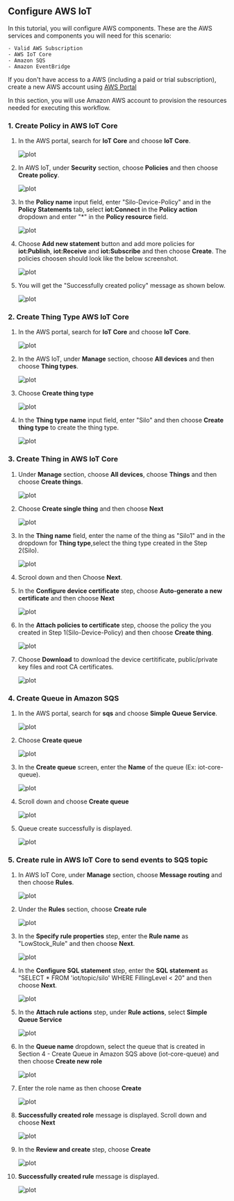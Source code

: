 ## Configure AWS IoT

In this tutorial, you will configure AWS components. These are the AWS services and components you will need for this scenario:

    - Valid AWS Subscription
    - AWS IoT Core
    - Amazon SQS
    - Amazon EventBridge

If you don't have access to a AWS (including a paid or trial subscription), create a new AWS account using [AWS Portal](https://aws.amazon.com/)


In this section, you will use Amazon AWS account to provision the resources needed for executing this workflow.

### 1. Create Policy in AWS IoT Core

1. In the AWS portal, search for **IoT Core** and choose **IoT Core**.

    ![plot](./images/iot-core-search.png)

2. In AWS IoT, under **Security** section, choose **Policies** and then choose **Create policy**.

    ![plot](./images/iot-policy-create1.png)

3. In the **Policy name** input field, enter "Silo-Device-Policy" and in the **Policy Statements** tab, select **iot:Connect** in the **Policy action** dropdown and enter "*" in the **Policy resource** field.

    ![plot](./images/iot-policy-create2.png)

4. Choose **Add new statement** button and add more policies for **iot:Publish**, **iot:Receive** and  **iot:Subscribe** and then choose **Create**.
    The policies choosen should look like the below screenshot.

    ![plot](./images/iot-policy-create3.png)

5. You will get the "Successfully created policy" message as shown below.

    ![plot](./images/iot-policy-create3.png)

### 2. Create Thing Type AWS IoT Core

1. In the AWS portal, search for **IoT Core** and choose **IoT Core**.

    ![plot](./images/iot-core-search.png)

2. In the AWS IoT, under **Manage** section, choose **All devices** and then choose **Thing types**.

    ![plot](./images/iot-thing-types.png)

3. Choose **Create thing type**

    ![plot](./images/iot-thing-types-create1.png)

4. In the **Thing type name** input field, enter "Silo" and then choose **Create thing type** to create the thing type.

    ![plot](./images/iot-thing-types-create2.png)

### 3. Create Thing in AWS IoT Core

1. Under **Manage** section, choose **All devices**, choose **Things** and then choose **Create things**.

    ![plot](./images/iot-thing-create1.png)

2. Choose **Create single thing** and then choose **Next**

    ![plot](./images/iot-thing-create2.png)

3. In the **Thing name** field, enter the name of the thing as "Silo1" and in the dropdown for **Thing type**,select the thing type created in the Step 2(Silo).

    ![plot](./images/iot-thing-create3.png)

4. Scrool down and then Choose **Next**.

5. In the **Configure device certificate** step, choose **Auto-generate a new certificate** and then choose **Next**

    ![plot](./images/iot-thing-create4.png)

6. In the **Attach policies to certificate** step, choose the policy the you created in Step 1(Silo-Device-Policy) and then choose **Create thing**.

    ![plot](./images/iot-thing-create5.png)

7. Choose **Download** to download the device certitificate, public/private key files and root CA certificates.

    ![plot](./images/iot-thing-certificates.png)

### 4. Create Queue in Amazon SQS

1. In the AWS portal, search for **sqs** and choose **Simple Queue Service**.

    ![plot](./images/sqs-search.png)

2. Choose **Create queue**

    ![plot](./images/sqs-queue-create1.png)

3. In the **Create queue** screen, enter the **Name** of the queue (Ex: iot-core-queue).

    ![plot](./images/sqs-queue-create2.png)

4. Scroll down and choose **Create queue**

    ![plot](./images/sqs-queue-create3.png)

5. Queue create successfully is displayed.

    ![plot](./images/sqs-queue-create4.png)

### 5. Create rule in AWS IoT Core to send events to SQS topic

1. In AWS IoT Core, under **Manage** section, choose **Message routing** and then choose **Rules**.

    ![plot](./images/iot-rules1.png)

2. Under the **Rules** section, choose **Create rule**

    ![plot](./images/iot-rules2.png)

3. In the **Specify rule properties** step, enter the **Rule name** as "LowStock_Rule" and then choose **Next**.

    ![plot](./images/iot-rules3.png)

4. In the **Configure SQL statement** step, enter the **SQL statement** as "SELECT * FROM 'iot/topic/silo' WHERE FillingLevel < 20" and then choose **Next**.

    ![plot](./images/iot-rules4.png)

5. In the **Attach rule actions** step, under **Rule actions**, select **Simple Queue Service**

    ![plot](./images/iot-rules5.png)

6. In the **Queue name** dropdown, select the queue that is created in Section 4 - Create Queue in Amazon SQS above (iot-core-queue) and then choose **Create new role**

    ![plot](./images/iot-rules6.png)

7. Enter the role name as then choose **Create**

    ![plot](./images/iot-rules-role.png)

8. **Successfully created role** message is displayed. Scroll down and choose **Next**

    ![plot](./images/iot-rules7.png)

9. In the **Review and create** step, choose **Create**

    ![plot](./images/iot-rules8.png)

10. **Successfully created rule** message is displayed.

    ![plot](./images/iot-rules9.png)